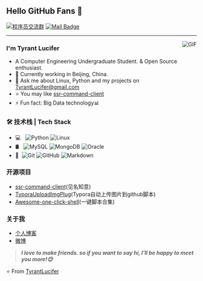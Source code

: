[comment]: <> "# 模板合集：https://github.com/kautukkundan/Awesome-Profile-README-templates"

## Hello GitHub Fans 👋
[![程序员交流群](https://img.shields.io/badge/%E7%A8%8B%E5%BA%8F%E5%91%98%E4%BA%A4%E6%B5%81%E7%BE%A4-764374820-brightgreen.svg "程序员交流群")](https://jq.qq.com/?_wv=1027&k=RxFjq39n"程序员交流群")
[![Mail Badge](https://img.shields.io/badge/E--mail-TyrantLucifer%40gmail.com-green.svg)](mailto:tyrantlucifer@gmail.com)

---

<img align="right" alt="GIF" src="https://github-readme-stats.vercel.app/api?username=tyrantlucifer" />

### I'm Tyrant Lucifer

- A Computer Engineering Undergraduate Student. & Open Source enthusiast.
- 🌱 Currently working in Beijing, China.
- 💬 Ask me about Linux, Python and my projects on [TyrantLucifer@gmail.com](mailto:TyrantLucifer@gmail.com)
- ⭐ You may like [ssr-command-client](https://github.com/TyrantLucifer/ssr-command-client)
- ⚡ Fun fact: Big Data technology📊


### 🛠 技术栈 | Tech Stack

- 💻 &#160; ![Python](https://img.shields.io/badge/-Python-333333?style=flat&logo=Python&logoColor=007396)
![Linux](https://img.shields.io/badge/-Linux-333333?style=flat&logo=Linux&logoColor=FCC624)
- 🛢 &#160; ![MySQL](https://img.shields.io/badge/-MySQL-333333?style=flat&logo=mysql)
![MongoDB](https://img.shields.io/badge/-MongoDB-333333?style=flat&logo=mongodb)
![Oracle](https://img.shields.io/badge/-Oracle-333333?style=flat&logo=Oracle)
- 🔧 &#160;![Git](https://img.shields.io/badge/-Git-333333?style=flat&logo=git)
![GitHub](https://img.shields.io/badge/-GitHub-333333?style=flat&logo=github)
![Markdown](https://img.shields.io/badge/-Markdown-333333?style=flat&logo=markdown)

### 开源项目
- [ssr-command-client](https://github.com/TyrantLucifer/ssr-command-client)(见名知意)
- [TyporaUploadImgPlug](https://github.com/TyrantLucifer/TyporaUploadImgPlug)(Typora自动上传图片到github脚本)
- [Awesome-one-click-shell](https://github.com/TyrantLucifer/Awesome-one-click-shell)(一键脚本合集)

### 关于我
- [个人博客](http://tyrantlucifer.com)
- [微博](https://weibo.com/u/5238557015)

> ***I love to make friends. so if you want to say hi, I'll be happy to meet you more!😊***

⭐️ From [TyrantLucifer](https://github.com/TyrantLucifer)
